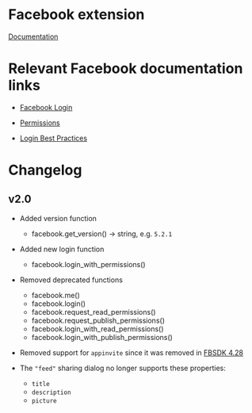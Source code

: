 # Facebook extension

[Documentation](https://defold.github.io/extension-facebook)


# Relevant Facebook documentation links

* [Facebook Login](https://developers.facebook.com/docs/facebook-login)

* [Permissions](https://developers.facebook.com/docs/facebook-login/permissions)

* [Login Best Practices](https://developers.facebook.com/docs/facebook-login/best-practices)

# Changelog

## v2.0

* Added version function
	* facebook.get_version() -> string, e.g. `5.2.1`

* Added new login function
	* facebook.login_with_permissions()

* Removed deprecated functions
	* facebook.me()
	* facebook.login()
	* facebook.request_read_permissions()
	* facebook.request_publish_permissions()
	* facebook.login_with_read_permissions()
	* facebook.login_with_publish_permissions()

* Removed support for `appinvite` since it was removed in [FBSDK 4.28](https://developers.facebook.com/blog/post/2017/11/07/changes-developer-offerings/)

* The `"feed"` sharing dialog no longer supports these properties:
	* `title`
	* `description`
	* `picture`
